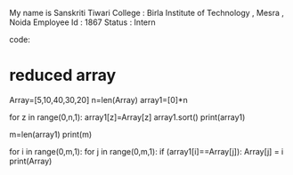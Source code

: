 My name is Sanskriti Tiwari
College : Birla Institute of Technology , Mesra , Noida
Employee Id : 1867
Status : Intern

code:
# reduced array 
Array=[5,10,40,30,20]
n=len(Array)
array1=[0]*n

for z in range(0,n,1):
    array1[z]=Array[z]
array1.sort()
print(array1)

m=len(array1)
print(m)

for i in range(0,m,1):
    for j in range(0,m,1):
        if (array1[i]==Array[j]):
            Array[j] = i
print(Array)
